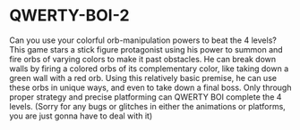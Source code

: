 # QWERTY-BOI-2
Can you use your colorful orb-manipulation powers to beat the 4 levels? This game stars a stick figure protagonist using his power to summon and fire orbs of varying colors to make it past obstacles. He can break down walls by firing a colored orbs of its complementary color, like taking down a green wall with a red orb. Using this relatively basic premise, he can use these orbs in unique ways, and even to take down a final boss. Only through proper strategy and precise platforming can QWERTY BOI complete the 4 levels. (Sorry for any bugs or glitches in either the animations or platforms, you are just gonna have to deal with it)
